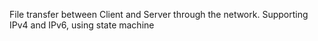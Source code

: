 File transfer between Client and Server through the network. Supporting IPv4 and IPv6, using state machine

